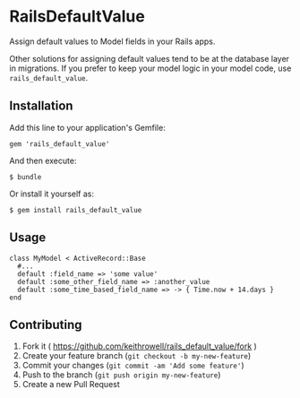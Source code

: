 # RailsDefaultValue

Assign default values to Model fields in your Rails apps.

Other solutions for assigning default values tend to be at the database layer in migrations. If you prefer to keep your model logic in your model code, use `rails_default_value`.

## Installation

Add this line to your application's Gemfile:

    gem 'rails_default_value'

And then execute:

    $ bundle

Or install it yourself as:

    $ gem install rails_default_value

## Usage

    class MyModel < ActiveRecord::Base
      #...
      default :field_name => 'some value'
      default :some_other_field_name => :another_value
      default :some_time_based_field_name => -> { Time.now + 14.days }
    end

## Contributing

1. Fork it ( https://github.com/keithrowell/rails_default_value/fork )
2. Create your feature branch (`git checkout -b my-new-feature`)
3. Commit your changes (`git commit -am 'Add some feature'`)
4. Push to the branch (`git push origin my-new-feature`)
5. Create a new Pull Request
